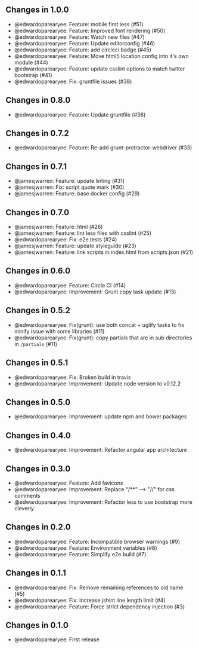 ## Changes in 1.0.0

 * @edwardoparearyee: Feature: mobile first less (#51)
 * @edwardoparearyee: Feature: Improved font rendering (#50)
 * @edwardoparearyee: Feature: Watch new files (#47)
 * @edwardoparearyee: Feature: Update editorconfig (#46)
 * @edwardoparearyee: Feature: add circleci badge (#45)
 * @edwardoparearyee: Feature: Move html5 location config into it's own module (#44)
 * @edwardoparearyee: Feature: update csslint options to match twitter bootstrap (#41)
 * @edwardoparearyee: Fix: gruntfile issues (#38)

## Changes in 0.8.0

 * @edwardoparearyee: Feature: Update gruntfile (#36)

## Changes in 0.7.2

 * @edwardoparearyee: Feature: Re-add grunt-protractor-webdriver (#33)

## Changes in 0.7.1

 * @jamesjwarren: Feature: update linting (#31)
 * @jamesjwarren: Fix: script quote mark (#30)
 * @jamesjwarren: Feature: base docker config (#29)

## Changes in 0.7.0

 * @jamesjwarren: Feature: html (#26)
 * @jamesjwarren: Feature: lint less files with csslint (#25)
 * @edwardoparearyee: Fix: e2e tests (#24)
 * @jamesjwarren: Feature: update styleguide (#23)
 * @jamesjwarren: Feature: link scripts in index.html from scripts.json (#21)

## Changes in 0.6.0

 * @edwardoparearyee: Feature: Circle CI (#14)
 * @edwardoparearyee: Improvement: Grunt copy task update (#13)

## Changes in 0.5.2

 * @edwardoparearyee: Fix(grunt): use both concat + uglify tasks to fix minify issue with some libraries (#11)
 * @edwardoparearyee: Fix(grunt): copy partials that are in sub directories in `/partials` (#11)

## Changes in 0.5.1

 * @edwardoparearyee: Fix: Broken build in travis
 * @edwardoparearyee: Improvement: Update node version to v0.12.2

## Changes in 0.5.0

 * @edwardoparearyee: Improvement: update npm and bower packages

## Changes in 0.4.0

 * @edwardoparearyee: Improvement: Refactor angular app architecture

## Changes in 0.3.0

 * @edwardoparearyee: Feature: Add favicons
 * @edwardoparearyee: Improvement: Replace "/**" --> "//" for css comments
 * @edwardoparearyee: Improvement: Refactor less to use bootstrap more cleverly


## Changes in 0.2.0

 * @edwardoparearyee: Feature: Incompatible browser warnings (#9)
 * @edwardoparearyee: Feature: Environment variables (#8)
 * @edwardoparearyee: Feature: Simplify e2e build (#7)

## Changes in 0.1.1

 * @edwardoparearyee: Fix: Remove remaining references to old name (#5)
 * @edwardoparearyee: Fix: Increase jshint line length limit (#4)
 * @edwardoparearyee: Feature: Force strict dependency injection (#3)

## Changes in 0.1.0

 * @edwardoparearyee: First release
